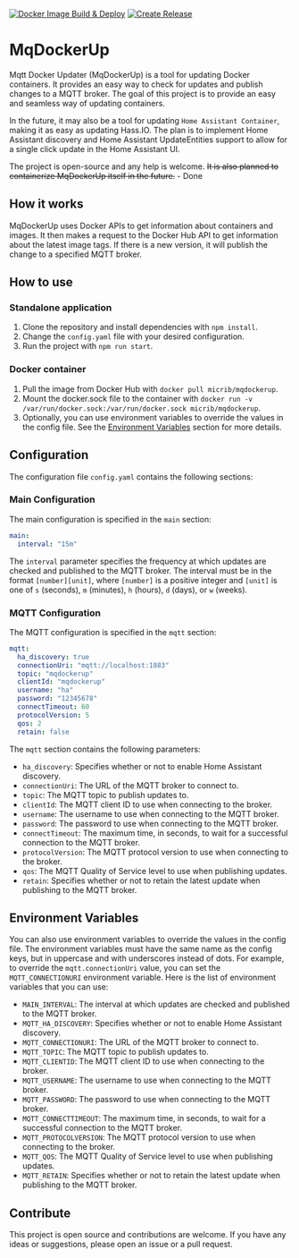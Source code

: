 [![Docker Image Build & Deploy](https://github.com/MichelFR/MqDockerUp/actions/workflows/docker-image.yml/badge.svg)](https://github.com/MichelFR/MqDockerUp/actions/workflows/docker-image.yml)
[![Create Release](https://github.com/MichelFR/MqDockerUp/actions/workflows/release-cehcker.yml/badge.svg?branch=main)](https://github.com/MichelFR/MqDockerUp/actions/workflows/release-cehcker.yml)
# MqDockerUp

Mqtt Docker Updater (MqDockerUp) is a tool for updating Docker containers. It provides an easy way to check for updates and publish changes to a MQTT broker. The goal of this project is to provide an easy and seamless way of updating containers.

  In the future, it may also be a tool for updating `Home Assistant Container`, making it as easy as updating Hass.IO. The plan is to implement Home Assistant discovery and Home Assistant UpdateEntities support to allow for a single click update in the Home Assistant UI.

The project is open-source and any help is welcome. <s>It is also planned to containerize MqDockerUp itself in the future.</s> - Done

## How it works

MqDockerUp uses Docker APIs to get information about containers and images. It then makes a request to the Docker Hub API to get information about the latest image tags. If there is a new version, it will publish the change to a specified MQTT broker.

## How to use

### Standalone application

1. Clone the repository and install dependencies with `npm install`.
2. Change the `config.yaml` file with your desired configuration.
3. Run the project with `npm run start`.

### Docker container

1. Pull the image from Docker Hub with `docker pull micrib/mqdockerup`.
2. Mount the docker.sock file to the container with `docker run -v /var/run/docker.sock:/var/run/docker.sock micrib/mqdockerup`.
3. Optionally, you can use environment variables to override the values in the config file. See the [Environment Variables](#environment-variables) section for more details.

## Configuration

The configuration file `config.yaml` contains the following sections:

### Main Configuration
The main configuration is specified in the `main` section:
```yaml
main:
  interval: "15m"
```
The `interval` parameter specifies the frequency at which updates are checked and published to the MQTT broker. The interval must be in the format `[number][unit]`, where `[number]` is a positive integer and `[unit]` is one of `s` (seconds), `m` (minutes), `h` (hours), `d` (days), or `w` (weeks).

### MQTT Configuration
The MQTT configuration is specified in the `mqtt` section:
```yaml
mqtt:
  ha_discovery: true
  connectionUri: "mqtt://localhost:1883"
  topic: "mqdockerup"
  clientId: "mqdockerup"
  username: "ha"
  password: "12345678"
  connectTimeout: 60
  protocolVersion: 5
  qos: 2
  retain: false
```
The `mqtt` section contains the following parameters:

- `ha_discovery`: Specifies whether or not to enable Home Assistant discovery.
- `connectionUri`: The URL of the MQTT broker to connect to.
- `topic`: The MQTT topic to publish updates to.
- `clientId`: The MQTT client ID to use when connecting to the broker.
- `username`: The username to use when connecting to the MQTT broker.
- `password`: The password to use when connecting to the MQTT broker.
- `connectTimeout`: The maximum time, in seconds, to wait for a successful connection to the MQTT broker.
- `protocolVersion`: The MQTT protocol version to use when connecting to the broker.
- `qos`: The MQTT Quality of Service level to use when publishing updates.
- `retain`: Specifies whether or not to retain the latest update when publishing to the MQTT broker.

## Environment Variables

You can also use environment variables to override the values in the config file. The environment variables must have the same name as the config keys, but in uppercase and with underscores instead of dots. For example, to override the `mqtt.connectionUri` value, you can set the `MQTT_CONNECTIONURI` environment variable. Here is the list of environment variables that you can use:

- `MAIN_INTERVAL`: The interval at which updates are checked and published to the MQTT broker.
- `MQTT_HA_DISCOVERY`: Specifies whether or not to enable Home Assistant discovery.
- `MQTT_CONNECTIONURI`: The URL of the MQTT broker to connect to.
- `MQTT_TOPIC`: The MQTT topic to publish updates to.
- `MQTT_CLIENTID`: The MQTT client ID to use when connecting to the broker.
- `MQTT_USERNAME`: The username to use when connecting to the MQTT broker.
- `MQTT_PASSWORD`: The password to use when connecting to the MQTT broker.
- `MQTT_CONNECTTIMEOUT`: The maximum time, in seconds, to wait for a successful connection to the MQTT broker.
- `MQTT_PROTOCOLVERSION`: The MQTT protocol version to use when connecting to the broker.
- `MQTT_QOS`: The MQTT Quality of Service level to use when publishing updates.
- `MQTT_RETAIN`: Specifies whether or not to retain the latest update when publishing to the MQTT broker.

## Contribute

This project is open source and contributions are welcome. If you have any ideas or suggestions, please open an issue or a pull request.
